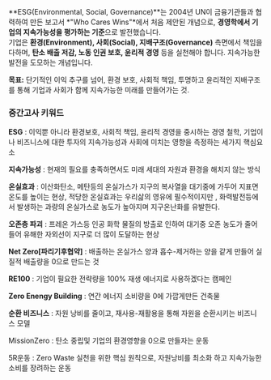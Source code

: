 **ESG(Environmental, Social, Governance)**는 2004년 UN이 금융기관들과 협력하여 만든 보고서 *"Who Cares Wins"*에서 처음 제안된 개념으로, **경영학에서 기업의 지속가능성을 평가하는 기준**으로 발전했습니다.  
기업은 **환경(Environment), 사회(Social), 지배구조(Governance)** 측면에서 책임을 다하며, **탄소 배출 저감, 노동 인권 보호, 윤리적 경영** 등을 실천해야 합니다.
지속가능한 발전을 도모하는 개념입니다.

**목표:** 단기적인 이익 추구를 넘어, 환경 보호, 사회적 책임, 투명하고 윤리적인 지배구조를 통해 기업과 사회가 함께 지속가능한 미래를 만들어가는 것.



### 중간고사 키워드

**ESG** : 이익뿐 아니라 환경보호, 사회적 책임, 윤리적 경영을 중시하는 경영 철학,
기업이나 비즈니스에 대한 투자의 지속가능성과 사회에 미치는 영향을 측정하는 세가지 핵심요소

**지속가능성** : 현재의 필요를 충족하면서도 미래 세대의 자원과 환경을 해치지 않는 방식

**온실효과** : 이산화탄소, 메탄등의 온실가스가 지구의 복사열을 대기중에 가두어 지표면 온도를 높이는 현상, 적당한 온실효과는 우리삶의 영유에 필수적이지만 , 화력발전등에서 발생하는 과량의 온실가스로 농도가 높아지며 지구온난화를 유발한다.

**오존층 파괴** : 프레온 가스등 인공 화학 물질의 방출로 인하여 대기중 오존 농도가 줄어들어 유해한 자외선이 지구로 더 많이 도달하는 현상

**Net Zero[파리기후협약]** : 배출하는 온실가스 양과 흡수-제거하는 양을 같게 만들어 실질적 배출량을 0으로 만드는 것

**RE100** : 기업이 필요한 전략량을 100% 재생 에너지로 사용하겠다는 캠페인

**Zero  Enengy Building** : 연간 에너지 소비량을 0에 가깝게만든 건축물

**순환 비즈니스** : 자원 낭비를 줄이고, 재사용-재활용을 통해 자원을 순환시키는 비즈니스 모델

MissionZero : 탄소 중립및 기업의 환경영향을 0으로 만들자는 운동

5R운동 : Zero Waste 실천을 위한 핵심 원칙으로, 자원낭비를 최소화 하고 지속가능한 소비를 장려하는 운동
